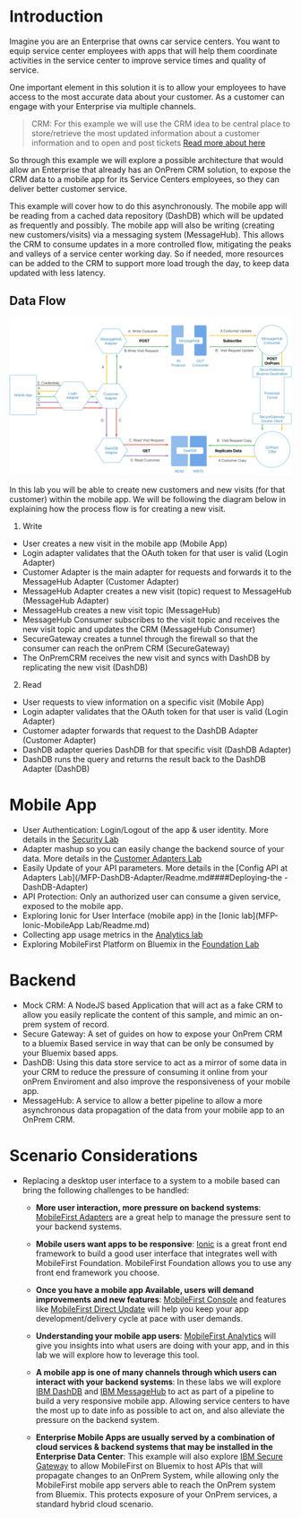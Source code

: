 # Introduction

Imagine you are an Enterprise that owns car service centers. You want to equip service center employees with apps that will help them coordinate activities in the service center to improve service times and quality of service.

One important element in this solution it is to allow your employees to have access to the most accurate data about your customer. As a customer can engage with your Enterprise via multiple channels.

> CRM: For this example we will use the CRM idea to be central place to store/retrieve the most updated information about a customer information and to open and post tickets [Read more about here](https://en.wikipedia.org/wiki/Customer_relationship_management)

So through this example we will explore a possible architecture that would allow an Enterprise that already has an OnPrem CRM solution, to expose the CRM data to a mobile app for its Service Centers employees, so they can deliver better customer service.

This example will cover how to do this asynchronously. The mobile app will be reading from a cached data repository (DashDB) which will be updated as frequently and possibly. The mobile app will also be writing (creating new customers/visits) via a messaging system (MessageHub). This allows the CRM to consume updates in a more controlled flow, mitigating the peaks and valleys of a service center working day. So if needed, more resources can be added to the CRM to support more load trough the day, to keep data updated with less latency.

## Data Flow 

![Demo Map](diagram.png)

In this lab you will be able to create new customers and new visits (for that customer) within the mobile app. We will be following the diagram below in explaining how the process flow is for creating a new visit.

1. Write
 - User creates a new visit in the mobile app (Mobile App)
 - Login adapter validates that the OAuth token for that user is valid (Login Adapter)
 - Customer Adapter is the main adapter for requests and forwards it to the MessageHub Adapter (Customer Adapter)
 - MessageHub Adapter creates a new visit (topic) request to MessageHub (MessageHub Adapter)
 - MessageHub creates a new visit topic (MessageHub)
 - MessageHub Consumer subscribes to the visit topic and receives the new visit topic and updates the CRM (MessageHub Consumer)
 - SecureGateway creates a tunnel through the firewall so that the consumer can reach the onPrem CRM (SecureGateway)
 - The OnPremCRM receives the new visit and syncs with DashDB by replicating the new visit (DashDB)
2. Read
 - User requests to view information on a specific visit (Mobile App)
 - Login adapter validates that the OAuth token for that user is valid (Login Adapter)
 - Customer adapter forwards that request to the DashDB Adapter (Customer Adapter)
 - DashDB adapter queries DashDB for that specific visit (DashDB Adapter)
 - DashDB runs the query and returns the result back to the DashDB Adapter (DashDB)

# Mobile App
  - User Authentication: Login/Logout of the app & user identity. More details in the [Security Lab](/MFP-Security-Implement-Login/Readme.md)
  - Adapter mashup so you can easily change the backend source of your data. More details in the [Customer Adapters Lab](/MFP-Customer-Adapter/Readme.md)
  - Easily Update of your API parameters. More details in the [Config API at Adapters Lab](/MFP-DashDB-Adapter/Readme.md####Deploying-the -DashDB-Adapter)
  - API Protection: Only an authorized user can consume a given service, exposed to the mobile app.
  - Exploring Ionic for User Interface (mobile app) in the [Ionic lab](MFP-Ionic-MobileApp Lab/Readme.md)
  - Collecting app usage metrics in the [Analytics lab](Bluemix-Mobile-Analytics/Readme.md)
  - Exploring MobileFirst Platform on Bluemix in the [Foundation Lab](MFP-Setup-Mobile-Foundation-on-Bluemix/Readme.md)

# Backend
  - Mock CRM: A NodeJS based Application that will act as a fake CRM to allow you easily replicate the content of this sample, and      mimic an on-prem system of record.
  - Secure Gateway: A set of guides on how to expose your OnPrem CRM to a bluemix Based service in way that can be only be consumed by your Bluemix based apps.
  - DashDB: Using this data store service to act as a mirror of some data in your CRM to reduce the pressure of consuming it online from your onPrem Enviroment and also improve the responsiveness of your mobile app.
  - MessageHub: A service to allow a better pipeline to allow a more asynchronous data propagation of the data from your mobile app to an OnPrem CRM.
  
# Scenario Considerations

- Replacing a desktop user interface to a system to a mobile based can bring the following challenges to be handled:
  - **More user interaction, more pressure on backend systems**: [MobileFirst Adapters](https://mobilefirstplatform.ibmcloud.com/tutorials/en/foundation/8.0/adapters/) are a great help to manage the pressure sent to your backend systems.

  - **Mobile users want apps to be responsive**: [Ionic](http://ionicframework.com/) is a great front end framework to build a good user interface that integrates well with MobileFirst Foundation. MobileFirst Foundation allows you to use any front end framework you choose.

  - **Once you have a mobile app Available, users will demand improvements and new features**: [MobileFirst Console](https://mobilefirstplatform.ibmcloud.com/tutorials/en/foundation/8.0/setting-up-your-development-environment/console/) and features like [MobileFirst Direct Update](https://mobilefirstplatform.ibmcloud.com/tutorials/en/foundation/8.0/using-the-mfpf-sdk/direct-update/) will help you keep your app development/delivery cycle at pace with user demands.

  - **Understanding your mobile app users**: [MobileFirst Analytics](https://mobilefirstplatform.ibmcloud.com/tutorials/en/foundation/8.0/analytics/) will give you insights into what users are doing with your app, and in this lab we will explore how to leverage this tool.

  - **A mobile app is one of many channels through which users can interact with your backend systems**: In these labs we will explore [IBM DashDB](https://console.ng.bluemix.net/catalog/services/dashdb/) and [IBM MessageHub](https://console.ng.bluemix.net/catalog/services/message-hub/) to act as part of a pipeline to build a very responsive mobile app. Allowing service centers to have the most up to date info as possible to act on, and also alleviate the pressure on the backend system.

  - **Enterprise Mobile Apps are usually served by a combination of cloud services & backend systems that may be installed in the Enterprise Data Center**: This example will also explore [IBM Secure Gateway](https://console.ng.bluemix.net/catalog/services/secure-gateway/) to allow MobileFirst on Bluemix to host APIs that will propagate changes to an OnPrem System, while allowing only the MobileFirst mobile app servers able to reach the OnPrem system from Bluemix. This protects exposure of your OnPrem services, a standard hybrid cloud scenario.
